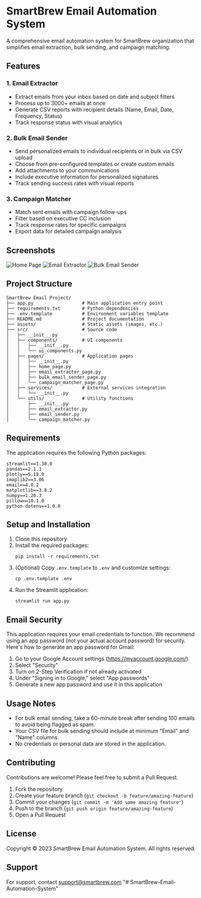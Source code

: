 # SmartBrew Email Automation System

A comprehensive email automation system for SmartBrew organization that simplifies email extraction, bulk sending, and campaign matching.

## Features

### 1. Email Extractor
- Extract emails from your inbox based on date and subject filters
- Process up to 3000+ emails at once
- Generate CSV reports with recipient details (Name, Email, Date, Frequency, Status)
- Track response status with visual analytics

### 2. Bulk Email Sender
- Send personalized emails to individual recipients or in bulk via CSV upload
- Choose from pre-configured templates or create custom emails
- Add attachments to your communications
- Include executive information for personalized signatures
- Track sending success rates with visual reports

### 3. Campaign Matcher
- Match sent emails with campaign follow-ups
- Filter based on executive CC inclusion
- Track response rates for specific campaigns
- Export data for detailed campaign analysis

## Screenshots

![Home Page](assets/home-screenshot.png)
![Email Extractor](assets/extractor-screenshot.png)
![Bulk Email Sender](assets/sender-screenshot.png)

## Project Structure

```
SmartBrew Email Project/
├── app.py                  # Main application entry point
├── requirements.txt        # Python dependencies
├── .env.template           # Environment variables template
├── README.md               # Project documentation
├── assets/                 # Static assets (images, etc.)
├── src/                    # Source code
│   ├── __init__.py
│   ├── components/         # UI components
│   │   ├── __init__.py
│   │   └── ui_components.py
│   ├── pages/              # Application pages
│   │   ├── __init__.py
│   │   ├── home_page.py
│   │   ├── email_extractor_page.py
│   │   ├── bulk_email_sender_page.py
│   │   └── campaign_matcher_page.py
│   ├── services/           # External services integration
│   │   └── __init__.py
│   └── utils/              # Utility functions
│       ├── __init__.py
│       ├── email_extractor.py
│       ├── email_sender.py
│       └── campaign_matcher.py
```

## Requirements

The application requires the following Python packages:
```
streamlit==1.30.0
pandas==2.1.3
plotly==5.18.0
imaplib2==3.06
email==4.0.2
matplotlib==3.8.2
numpy==1.26.3
pillow==10.1.0
python-dotenv==1.0.0
```

## Setup and Installation

1. Clone this repository
2. Install the required packages:
   ```
   pip install -r requirements.txt
   ```
3. (Optional) Copy `.env.template` to `.env` and customize settings:
   ```
   cp .env.template .env
   ```
4. Run the Streamlit application:
   ```
   streamlit run app.py
   ```

## Email Security

This application requires your email credentials to function. We recommend using an app password (not your actual account password) for security. Here's how to generate an app password for Gmail:

1. Go to your Google Account settings (https://myaccount.google.com/)
2. Select "Security"
3. Turn on 2-Step Verification if not already activated
4. Under "Signing in to Google," select "App passwords"
5. Generate a new app password and use it in this application

## Usage Notes

- For bulk email sending, take a 60-minute break after sending 100 emails to avoid being flagged as spam.
- Your CSV file for bulk sending should include at minimum "Email" and "Name" columns.
- No credentials or personal data are stored in the application.

## Contributing

Contributions are welcome! Please feel free to submit a Pull Request.

1. Fork the repository
2. Create your feature branch (`git checkout -b feature/amazing-feature`)
3. Commit your changes (`git commit -m 'Add some amazing feature'`)
4. Push to the branch (`git push origin feature/amazing-feature`)
5. Open a Pull Request

## License

Copyright © 2023 SmartBrew Email Automation System. All rights reserved.

## Support

For support, contact support@smartbrew.com "# SmartBrew-Email-Automation-System" 
